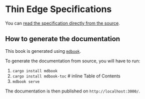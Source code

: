 # Thin Edge Specifications

You can [read the specification directly from the source](./src/SUMMARY.md).

## How to generate the documentation
This book is generated using [`mdbook`](https://lib.rs/crates/mdbook).

To generate the documentation from source, you will have to run:
1) `cargo install mdbook`
2) `cargo install mdbook-toc`       # inline Table of Contents 
2) `mdbook serve`

The documentation is then published on `http://localhost:3000/`.
